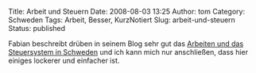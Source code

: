 Title: Arbeit und Steuern
Date: 2008-08-03 13:25
Author: tom
Category: Schweden
Tags: Arbeit, Besser, KurzNotiert
Slug: arbeit-und-steuern
Status: published

Fabian beschreibt drüben in seinem Blog sehr gut das [Arbeiten und das
Steuersystem in Schweden](http://hansbaer.p1atin.de/?p=411) und ich kann
mich nur anschließen, dass hier einiges lockerer und einfacher ist.

